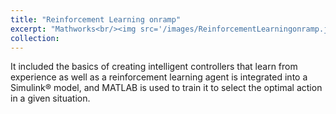 ```yaml
---
title: "Reinforcement Learning onramp"
excerpt: "Mathworks<br/><img src='/images/ReinforcementLearningonramp.jpg' style='width: 400px;'>"
collection: 
---
```


It included the basics of creating intelligent controllers that learn from experience as well as a reinforcement learning agent is integrated into a Simulink® model, and MATLAB is used to train it to select the optimal action in a given situation.
